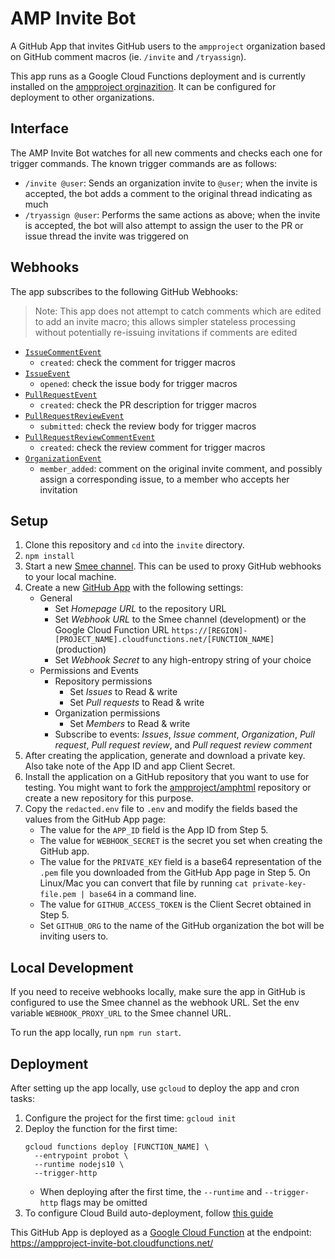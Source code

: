 AMP Invite Bot
==============

A GitHub App that invites GitHub users to the `ampproject` organization based
on GitHub comment macros (ie. `/invite` and `/tryassign`).

This app runs as a Google Cloud Functions deployment and is currently installed
on the [ampproject orginazition](https://github.com/ampproject). It can be
configured for deployment to other organizations.

Interface
---------

The AMP Invite Bot watches for all new comments and checks each one for trigger
commands. The known trigger commands are as follows:

- `/invite @user`: Sends an organization invite to `@user`; when the invite is accepted, the bot adds a comment to the original thread indicating as much
- `/tryassign @user`: Performs the same actions as above; when the invite is
accepted, the bot will also attempt to assign the user to the PR or issue
thread the invite was triggered on

Webhooks
--------

The app subscribes to the following GitHub Webhooks:

> Note: This app does not attempt to catch comments which are edited to add an invite macro; this allows simpler stateless processing without potentially re-issuing invitations if comments are edited

* [`IssueCommentEvent`](https://developer.github.com/v3/activity/events/types/#issuecommentevent)
  * `created`: check the comment for trigger macros
* [`IssueEvent`](https://developer.github.com/v3/activity/events/types/#issueevent)
  * `opened`: check the issue body for trigger macros
* [`PullRequestEvent`](https://developer.github.com/v3/activity/events/types/#pullrequestevent)
  * `created`: check the PR description for trigger macros
* [`PullRequestReviewEvent`](https://developer.github.com/v3/activity/events/types/#pullrequestreviewevent)
  * `submitted`: check the review body for trigger macros
* [`PullRequestReviewCommentEvent`](https://developer.github.com/v3/activity/events/types/#pullrequestreviewcommentevent)
  * `created`: check the review comment for trigger macros
* [`OrganizationEvent`](https://developer.github.com/v3/activity/events/types/#organizationevent)
  * `member_added`: comment on the original invite comment, and possibly assign a corresponding issue, to a member who accepts her invitation

Setup
-----

1. Clone this repository and `cd` into the `invite` directory.
2. `npm install`
3. Start a new [Smee channel](https://smee.io/). This can be used to proxy
   GitHub webhooks to your local machine.
4. Create a new [GitHub App](https://github.com/settings/apps/new) with the following settings:
   * General
     * Set _Homepage URL_ to the repository URL
     * Set _Webhook URL_ to the Smee channel (development) or the Google Cloud Function URL `https://[REGION]-[PROJECT_NAME].cloudfunctions.net/[FUNCTION_NAME]` (production)
     * Set _Webhook Secret_ to any high-entropy string of your choice
   * Permissions and Events
     * Repository permissions
       * Set _Issues_ to Read & write
       * Set _Pull requests_ to Read & write
     * Organization permissions
       * Set _Members_ to Read & write
     * Subscribe to events: _Issues_, _Issue comment_, _Organization_, _Pull request_, _Pull request review_, and _Pull request review comment_
5. After creating the application, generate and download a private key. Also
   take note of the App ID and app Client Secret.
6. Install the application on a GitHub repository that you want to use for
   testing. You might want to fork the [ampproject/amphtml](https://github.com/ampproject/amphtml) repository or create a new repository for this purpose.
7. Copy the `redacted.env` file to `.env` and modify the fields based the values from the GitHub App page:
   * The value for the `APP_ID` field is the App ID from Step 5.
   * The value for `WEBHOOK_SECRET` is the secret you set when creating the GitHub app.
   * The value for the `PRIVATE_KEY` field is a base64 representation of the
     `.pem` file you downloaded from the GitHub App page in Step 5. On Linux/Mac you can convert that file by running `cat private-key-file.pem | base64` in a command line.
   * The value for `GITHUB_ACCESS_TOKEN` is the Client Secret obtained in Step 5.
   * Set `GITHUB_ORG` to the name of the GitHub organization the bot will be inviting users to.

Local Development
-----------------

If you need to receive webhooks locally, make sure the app in GitHub is configured to use the Smee channel as the webhook URL. Set the env variable `WEBHOOK_PROXY_URL` to the Smee channel URL.

To run the app locally, run `npm run start`.

Deployment
----------

After setting up the app locally, use `gcloud` to deploy the app and cron tasks:

1. Configure the project for the first time: `gcloud init`
2. Deploy the function for the first time:
    ```
    gcloud functions deploy [FUNCTION_NAME] \
      --entrypoint probot \
      --runtime nodejs10 \
      --trigger-http
    ```
    * When deploying after the first time, the `--runtime` and `--trigger-http` flags may be omitted
3. To configure Cloud Build auto-deployment, follow [this guide](https://github.com/ampproject/amp-github-apps/blob/master/DEPLOYMENT.md)

This GitHub App is deployed as a [Google Cloud Function](https://cloud.google.com/functions/docs/) at the endpoint: https://ampproject-invite-bot.cloudfunctions.net/
